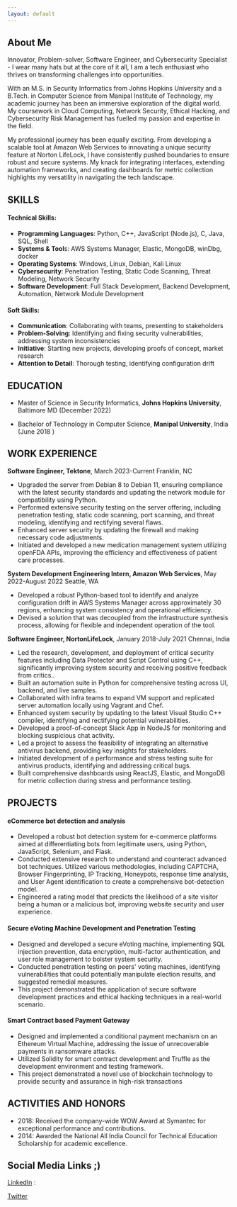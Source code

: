 ```yaml
---
layout: default
---
```


## About Me
Innovator, Problem-solver, Software Engineer, and Cybersecurity Specialist - I wear many hats but at the core of it all, I am a tech enthusiast who thrives on transforming challenges into opportunities.

With an M.S. in Security Informatics from Johns Hopkins University and a B.Tech. in Computer Science from Manipal Institute of Technology, my academic journey has been an immersive exploration of the digital world. My coursework in Cloud Computing, Network Security, Ethical Hacking, and Cybersecurity Risk Management has fuelled my passion and expertise in the field.

My professional journey has been equally exciting. From developing a scalable tool at Amazon Web Services to innovating a unique security feature at Norton LifeLock, I have consistently pushed boundaries to ensure robust and secure systems. My knack for integrating interfaces, extending automation frameworks, and creating dashboards for metric collection highlights my versatility in navigating the tech landscape.

## SKILLS
#### Technical Skills:
- **Programming Languages**: Python, C++, JavaScript (Node.js), C, Java, SQL, Shell
- **Systems & Tool**s: AWS Systems Manager, Elastic, MongoDB, winDbg, docker
- **Operating Systems**: Windows, Linux, Debian, Kali Linux
- **Cybersecurity**: Penetration Testing, Static Code Scanning, Threat Modeling, Network Security
- **Software Development**: Full Stack Development, Backend Development, Automation, Network Module Development
#### Soft Skills:
- **Communication**: Collaborating with teams, presenting to stakeholders
- **Problem-Solving**: Identifying and fixing security vulnerabilities, addressing system inconsistencies
- **Initiative**: Starting new projects, developing proofs of concept, market research
- **Attention to Detail**: Thorough testing, identifying configuration drift

## EDUCATION
- Master of Science in Security Informatics, **Johns Hopkins University**, Baltimore MD (December 2022)

- Bachelor of Technology in Computer Science, **Manipal University**, India (June 2018 )
## WORK EXPERIENCE
**Software Engineer, Tektone**, March 2023-Current 
Franklin, NC 
- Upgraded the server from Debian 8 to Debian 11, ensuring compliance with the latest security standards and updating the network module for compatibility using Python.
- Performed extensive security testing on the server offering, including penetration testing, static code scanning, port scanning, and threat modeling, identifying and rectifying several flaws.
- Enhanced server security by updating the firewall and making necessary code adjustments.
- Initiated and developed a new medication management system utilizing openFDA APIs, improving the efficiency and effectiveness of patient care processes.

**System Development Engineering Intern, Amazon Web Services**, May 2022-August 2022 
Seattle, WA 
- Developed a robust Python-based tool to identify and analyze configuration drift in AWS Systems Manager across approximately 30 regions, enhancing system consistency and operational efficiency.
- Devised a solution that was decoupled from the infrastructure synthesis process, allowing for flexible and independent operation of the tool.

**Software Engineer, NortonLifeLock**, January 2018-July 2021 
Chennai, India 
- Led the research, development, and deployment of critical security features including Data Protector and Script Control using C++, significantly improving system security and receiving positive feedback from critics..
- Built an automation suite in Python for comprehensive testing across UI, backend, and live samples.
- Collaborated with infra teams to expand VM support and replicated server automation locally using Vagrant and Chef.
- Enhanced system security by updating to the latest Visual Studio C++ compiler, identifying and rectifying potential vulnerabilities.
- Developed a proof-of-concept Slack App in NodeJS for monitoring and blocking suspicious chat activity.
- Led a project to assess the feasibility of integrating an alternative antivirus backend, providing key insights for stakeholders.
- Initiated development of a performance and stress testing suite for antivirus products, identifying and addressing critical bugs.
- Built comprehensive dashboards using ReactJS, Elastic, and MongoDB for metric collection during stress and performance testing.

## PROJECTS

#### eCommerce bot detection and analysis
- Developed a robust bot detection system for e-commerce platforms aimed at differentiating bots from legitimate users, using Python, JavaScript, Selenium, and Flask.
- Conducted extensive research to understand and counteract advanced bot techniques. Utilized various methodologies, including CAPTCHA, Browser Fingerprinting, IP Tracking, Honeypots, response time analysis, and User Agent identification to create a comprehensive bot-detection model.
- Engineered a rating model that predicts the likelihood of a site visitor being a human or a malicious bot, improving website security and user experience.
#### Secure eVoting Machine Development and Penetration Testing
- Designed and developed a secure eVoting machine, implementing SQL injection prevention, data encryption, multi-factor authentication, and user role management to bolster system security.
- Conducted penetration testing on peers' voting machines, identifying vulnerabilities that could potentially manipulate election results, and suggested remedial measures.
- This project demonstrated the application of secure software development practices and ethical hacking techniques in a real-world scenario.

#### Smart Contract based Payment Gateway
- Designed and implemented a conditional payment mechanism on an Ethereum Virtual Machine, addressing the issue of unrecoverable payments in ransomware attacks.
- Utilized Solidity for smart contract development and Truffle as the development environment and testing framework.
- This project demonstrated a novel use of blockchain technology to provide security and assurance in high-risk transactions

## ACTIVITIES AND HONORS
- 2018: Received the company-wide WOW Award at Symantec for exceptional performance and contributions.
- 2014: Awarded the National All India Council for Technical Education Scholarship for academic excellence.

## Social Media Links ;)
[LinkedIn](https://www.linkedin.com/in/ninad-shetty-352336129/ ) : 
 
[Twitter]( https://twitter.com/IamNinaad) 
